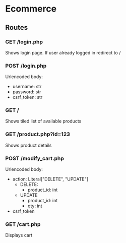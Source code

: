 # Ecommerce


## Routes

### GET /login.php
Shows login page.
If user already logged in redirect to /

### POST /login.php
Urlencoded body:
- username: str
- password: str
- csrf_token: str

### GET /
Shows tiled list of available products

### GET /product.php?id=123
Shows product details

### POST /modify_cart.php
Urlencoded body:
- action: Literal["DELETE", "UPDATE"]
    - DELETE:
        - product_id: int
    - UPDATE
        - product_id: int
        - qty: int
- csrf_token

### GET /cart.php
Displays cart
